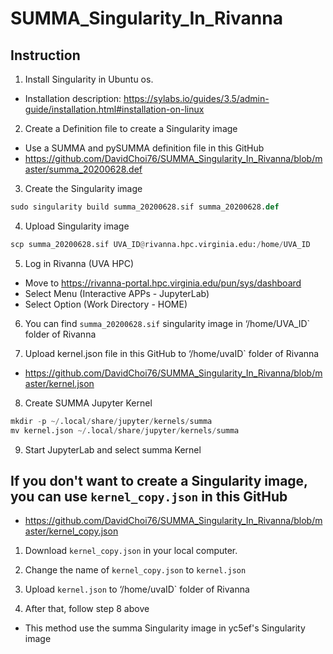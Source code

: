 # SUMMA_Singularity_In_Rivanna

## Instruction 
1. Install Singularity in Ubuntu os.
- Installation description: https://sylabs.io/guides/3.5/admin-guide/installation.html#installation-on-linux

2. Create a Definition file to create a Singularity image
- Use a SUMMA and pySUMMA definition file in this GitHub
- https://github.com/DavidChoi76/SUMMA_Singularity_In_Rivanna/blob/master/summa_20200628.def

3. Create the Singularity image
```python
sudo singularity build summa_20200628.sif summa_20200628.def
```

4. Upload Singularity image
```python
scp summa_20200628.sif UVA_ID@rivanna.hpc.virginia.edu:/home/UVA_ID
```

5. Log in Rivanna (UVA HPC)
- Move to https://rivanna-portal.hpc.virginia.edu/pun/sys/dashboard
- Select Menu (Interactive APPs - JupyterLab)
- Select Option (Work Directory - HOME)

6. You can find `summa_20200628.sif` singularity image in ‘/home/UVA_ID` folder of Rivanna

7. Upload kernel.json file in this GitHub to ‘/home/uvaID` folder of Rivanna
- https://github.com/DavidChoi76/SUMMA_Singularity_In_Rivanna/blob/master/kernel.json

8. Create SUMMA Jupyter Kernel 
```python
mkdir -p ~/.local/share/jupyter/kernels/summa
mv kernel.json ~/.local/share/jupyter/kernels/summa
```

9. Start JupyterLab and select summa Kernel

## If you don't want to create a Singularity image, you can use `kernel_copy.json` in this GitHub
- https://github.com/DavidChoi76/SUMMA_Singularity_In_Rivanna/blob/master/kernel_copy.json

1. Download `kernel_copy.json` in your local computer.

2. Change the name of `kernel_copy.json` to `kernel.json`  

3. Upload `kernel.json` to ‘/home/uvaID` folder of Rivanna

4. After that, follow step 8 above
- This method use the summa Singularity image in yc5ef's Singularity image

